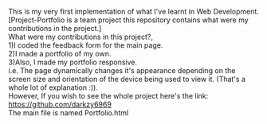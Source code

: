 This is my very first implementation of what I've learnt in Web Development.<br>
[Project-Portfolio is a team project this repository contains what were my contributions in the project.]<br>
What were my contributions in this project?, <br>
1)I coded the feedback form for the main page.<br>
2)I made a portfolio of my own.<br>
3)Also, I made my portfolio responsive.<br>
i.e. The page dynamically changes it's appearance depending on the screen size and orientation of the device being used to view it. (That's a whole lot of explanation :)).<br>
However, If you wish to see the whole project here's the link: https://github.com/darkzy6969<br>
The main file is named Portfolio.html
